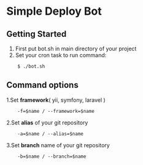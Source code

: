 # Simple Deploy Bot #

## Getting Started ##
1. First put bot.sh in main directory of your project
2. Set your cron task to run command:
```
    $ ./bot.sh
```

## Command options ##
1.Set **framework**( yii, symfony, laravel )
```
    -f=$name / --framework=$name
```
2.Set **alias** of your git repository
```
    -a=$name / --alias=$name
```
3.Set **branch** name of your git repository
```
    -b=$name / --branch=$name
```
